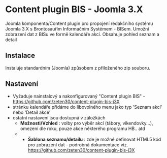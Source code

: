 Content plugin BIS - Joomla 3.X
===============================

Joomla komponenta/Content plugin pro propojení redakčního systému Joomla 3.X s Brontosauřím Informačním Systémem - BISem. Umožní zobrazení dat z BISu ve formě kalendáře akcí. Obsahuje pohled seznam a detail


Instalace
---------
Instaluje standardním (Joomla) způsobem z přiloženého zip souboru.


Nastavení
---------
- Vyžaduje nainstalový a nakonfigurovaný "Content plugin BIS" - https://github.com/zeten30/content-plugin-bis-j3X
- stránku kalendáře přidáme do libovolného menu jako typ 'Seznam akcí' nebo 'Detail akce'
- ostatní nastavení jsou dostupná v záložkách
  - **Možnosti/Vzhled** : volby pro výběr akcí (tábory, víkendovky...), omezení dle roku, pouze akce některého programu HB.. atd
  - - **Šablona seznamu/detailu** : zde je možné definovat HTML5 kód pro zobrazení dat - podrobná dokumentace viz. https://github.com/zeten30/content-plugin-bis-j3X
  
